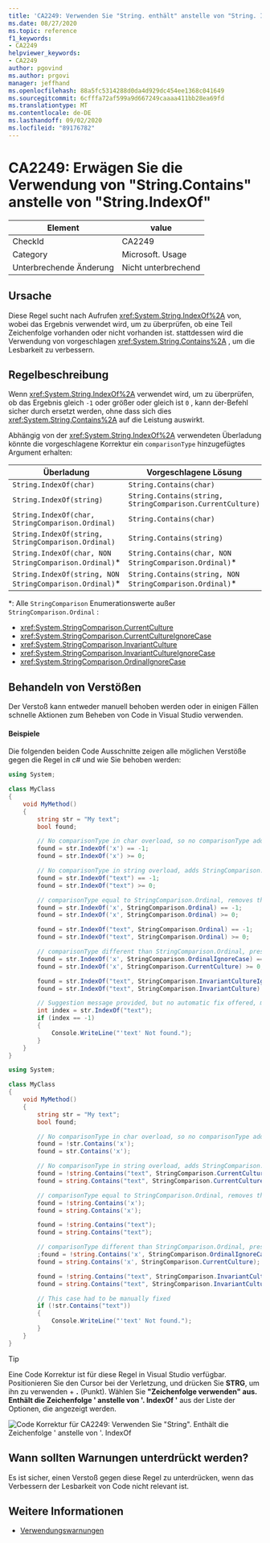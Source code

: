 ```yaml
---
title: 'CA2249: Verwenden Sie "String. enthält" anstelle von "String. IndexOf".'
ms.date: 08/27/2020
ms.topic: reference
f1_keywords:
- CA2249
helpviewer_keywords:
- CA2249
author: pgovind
ms.author: prgovi
manager: jeffhand
ms.openlocfilehash: 88a5fc5314288d0da4d929dc454ee1368c041649
ms.sourcegitcommit: 6cfffa72af599a9d667249caaaa411bb28ea69fd
ms.translationtype: MT
ms.contentlocale: de-DE
ms.lasthandoff: 09/02/2020
ms.locfileid: "89176782"
---
```

# <a name="ca2249-consider-using-stringcontains-instead-of-stringindexof"></a>CA2249: Erwägen Sie die Verwendung von "String.Contains" anstelle von "String.IndexOf"

|Element|value|
|-|-|
|CheckId|CA2249|
|Category|Microsoft. Usage|
|Unterbrechende Änderung|Nicht unterbrechend|

## <a name="cause"></a>Ursache

Diese Regel sucht nach Aufrufen <xref:System.String.IndexOf%2A> von, wobei das Ergebnis verwendet wird, um zu überprüfen, ob eine Teil Zeichenfolge vorhanden oder nicht vorhanden ist. stattdessen wird die Verwendung von vorgeschlagen <xref:System.String.Contains%2A> , um die Lesbarkeit zu verbessern.

## <a name="rule-description"></a>Regelbeschreibung

Wenn <xref:System.String.IndexOf%2A> verwendet wird, um zu überprüfen, ob das Ergebnis gleich `-1` oder größer oder gleich ist `0` , kann der-Befehl sicher durch ersetzt werden, ohne dass sich dies <xref:System.String.Contains%2A> auf die Leistung auswirkt.

Abhängig von der <xref:System.String.IndexOf%2A> verwendeten Überladung könnte die vorgeschlagene Korrektur ein `comparisonType` hinzugefügtes Argument erhalten:

| Überladung | Vorgeschlagene Lösung |
|----|----|
| `String.IndexOf(char)` | `String.Contains(char)` |
| `String.IndexOf(string)` | `String.Contains(string, StringComparison.CurrentCulture)` |
| `String.IndexOf(char, StringComparison.Ordinal)` | `String.Contains(char)` |
| `String.IndexOf(string, StringComparison.Ordinal)` | `String.Contains(string)` |
| `String.IndexOf(char, NON StringComparison.Ordinal)`* | `String.Contains(char, NON StringComparison.Ordinal)`* |
| `String.IndexOf(string, NON StringComparison.Ordinal)`* | `String.Contains(string, NON StringComparison.Ordinal)`* |

*: Alle `StringComparison` Enumerationswerte außer `StringComparison.Ordinal` :
  - <xref:System.StringComparison.CurrentCulture>
  - <xref:System.StringComparison.CurrentCultureIgnoreCase>
  - <xref:System.StringComparison.InvariantCulture>
  - <xref:System.StringComparison.InvariantCultureIgnoreCase>
  - <xref:System.StringComparison.OrdinalIgnoreCase>

## <a name="how-to-fix-violations"></a>Behandeln von Verstößen

Der Verstoß kann entweder manuell behoben werden oder in einigen Fällen schnelle Aktionen zum Beheben von Code in Visual Studio verwenden.

#### <a name="examples"></a>Beispiele

Die folgenden beiden Code Ausschnitte zeigen alle möglichen Verstöße gegen die Regel in c# und wie Sie behoben werden:

```csharp
using System;

class MyClass
{
    void MyMethod()
    {
        string str = "My text";
        bool found;

        // No comparisonType in char overload, so no comparisonType added in resulting fix
        found = str.IndexOf('x') == -1;
        found = str.IndexOf('x') >= 0;

        // No comparisonType in string overload, adds StringComparison.CurrentCulture to resulting fix
        found = str.IndexOf("text") == -1;
        found = str.IndexOf("text") >= 0;

        // comparisonType equal to StringComparison.Ordinal, removes the argument
        found = str.IndexOf('x', StringComparison.Ordinal) == -1;
        found = str.IndexOf('x', StringComparison.Ordinal) >= 0;

        found = str.IndexOf("text", StringComparison.Ordinal) == -1;
        found = str.IndexOf("text", StringComparison.Ordinal) >= 0;

        // comparisonType different than StringComparison.Ordinal, preserves the argument
        found = str.IndexOf('x', StringComparison.OrdinalIgnoreCase) == -1;
        found = str.IndexOf('x', StringComparison.CurrentCulture) >= 0;

        found = str.IndexOf("text", StringComparison.InvariantCultureIgnoreCase) == -1;
        found = str.IndexOf("text", StringComparison.InvariantCulture) >= 0;

        // Suggestion message provided, but no automatic fix offered, must be fixed manually
        int index = str.IndexOf("text"); 
        if (index == -1)
        {
            Console.WriteLine("'text' Not found.");
        }
    }
}
```


```csharp
using System;

class MyClass
{
    void MyMethod()
    {
        string str = "My text";
        bool found;

        // No comparisonType in char overload, so no comparisonType added in resulting fix
        found = !str.Contains('x');
        found = str.Contains('x');

        // No comparisonType in string overload, adds StringComparison.CurrentCulture to resulting fix
        found = !string.Contains("text", StringComparison.CurrentCulture);
        found = string.Contains("text", StringComparison.CurrentCulture);

        // comparisonType equal to StringComparison.Ordinal, removes the argument
        found = !string.Contains('x');
        found = string.Contains('x');

        found = !string.Contains("text");
        found = string.Contains("text");

        // comparisonType different than StringComparison.Ordinal, preserves the argument
        ;found = !string.Contains('x', StringComparison.OrdinalIgnoreCase)
        found = string.Contains('x', StringComparison.CurrentCulture);

        found = !string.Contains("text", StringComparison.InvariantCultureIgnoreCase);
        found = string.Contains("text", StringComparison.InvariantCulture);

        // This case had to be manually fixed
        if (!str.Contains("text"))
        {
            Console.WriteLine("'text' Not found.");
        }
    }
}
```

> [!TIP]
> Eine Code Korrektur ist für diese Regel in Visual Studio verfügbar. Positionieren Sie den Cursor bei der Verletzung, und drücken Sie **STRG**, um ihn zu verwenden + **.** (Punkt). Wählen Sie **"Zeichenfolge verwenden" aus. Enthält die Zeichenfolge ' anstelle von '. IndexOf '** aus der Liste der Optionen, die angezeigt werden.
>
> ![Code Korrektur für CA2249: Verwenden Sie "String". Enthält die Zeichenfolge ' anstelle von '. IndexOf](media/ca2249-codefix.png)

## <a name="when-to-suppress-warnings"></a>Wann sollten Warnungen unterdrückt werden?

Es ist sicher, einen Verstoß gegen diese Regel zu unterdrücken, wenn das Verbessern der Lesbarkeit von Code nicht relevant ist.

## <a name="see-also"></a>Weitere Informationen

- [Verwendungswarnungen](../code-quality/usage-warnings.md)
